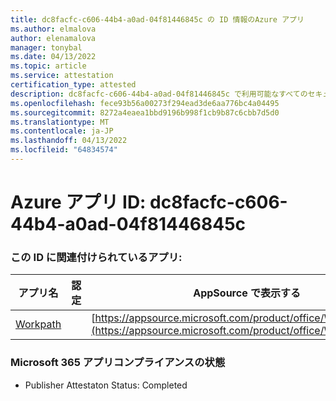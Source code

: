```yaml
---
title: dc8facfc-c606-44b4-a0ad-04f81446845c の ID 情報のAzure アプリ
ms.author: elmalova
author: elenamalova
manager: tonybal
ms.date: 04/13/2022
ms.topic: article
ms.service: attestation
certification_type: attested
description: dc8facfc-c606-44b4-a0ad-04f81446845c で利用可能なすべてのセキュリティとコンプライアンス情報。
ms.openlocfilehash: fece93b56a00273f294ead3de6aa776bc4a04495
ms.sourcegitcommit: 8272a4eaea1bbd9196b998f1cb9b87c6cbb7d5d0
ms.translationtype: MT
ms.contentlocale: ja-JP
ms.lasthandoff: 04/13/2022
ms.locfileid: "64834574"
---
```

# <a name="azure-app-id-dc8facfc-c606-44b4-a0ad-04f81446845c"></a>Azure アプリ ID: dc8facfc-c606-44b4-a0ad-04f81446845c


### <a name="apps-associated-with-this-id"></a>この ID に関連付けられているアプリ:
| **アプリ名** | **認定** | **AppSource で表示する** |
|--------------|---------------|-----------------------|
| [Workpath](../forward/WA200003898.md) |  | [https://appsource.microsoft.com/product/office/WA200003898](https://appsource.microsoft.com/product/office/WA200003898) |

### <a name="microsoft-365-app-compliance-status"></a>Microsoft 365 アプリコンプライアンスの状態
- Publisher Attestaton Status: Completed
